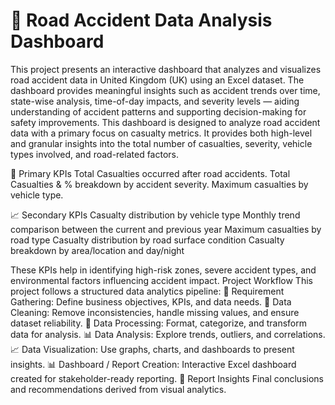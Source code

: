 # 🚧 Road Accident Data Analysis Dashboard

This project presents an interactive dashboard that analyzes and visualizes road accident data in United Kingdom (UK) using an Excel dataset. The dashboard provides meaningful insights such as accident trends over time, state-wise analysis, time-of-day impacts, and severity levels — aiding understanding of accident patterns and supporting decision-making for safety improvements.
This dashboard is designed to analyze road accident data with a primary focus on casualty metrics. It provides both high-level and granular insights into the total number of casualties, severity, vehicle types involved, and road-related factors.

🎯 Primary KPIs
Total Casualties occurred after road accidents.
Total Casualties & % breakdown by accident severity.
Maximum casualties by vehicle type.

📈 Secondary KPIs
Casualty distribution by vehicle type
Monthly trend comparison between the current and previous year
Maximum casualties by road type
Casualty distribution by road surface condition
Casualty breakdown by area/location and day/night

These KPIs help in identifying high-risk zones, severe accident types, and environmental factors influencing accident impact.
Project Workflow
This project follows a structured data analytics pipeline:
📝 Requirement Gathering:  Define business objectives, KPIs, and data needs.
🧹 Data Cleaning: Remove inconsistencies, handle missing values, and ensure dataset reliability.
🔄 Data Processing: Format, categorize, and transform data for analysis.
📊 Data Analysis: Explore trends, outliers, and correlations.
📈 Data Visualization: Use graphs, charts, and dashboards to present insights.
📊 Dashboard / Report Creation: Interactive Excel dashboard created for stakeholder-ready reporting.
🧠 Report Insights
Final conclusions and recommendations derived from visual analytics.


